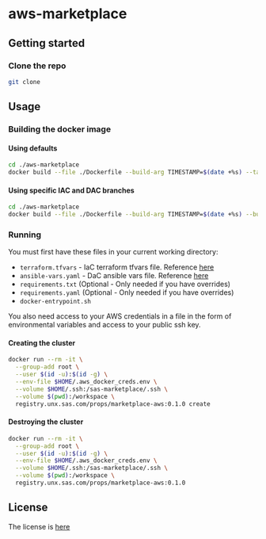 # aws-marketplace

## Getting started

### Clone the repo

```bash
git clone 
```

## Usage

### Building the docker image

#### Using defaults

```bash
cd ./aws-marketplace
docker build --file ./Dockerfile --build-arg TIMESTAMP=$(date +%s) --tag aws-marketplace . 
```

#### Using specific IAC and DAC branches

```bash
cd ./aws-marketplace
docker build --file ./Dockerfile --build-arg TIMESTAMP=$(date +%s) --build-arg IAC_BRANCH=5.4.0 --build-arg DAC_BRANCH=6.1.0 --tag aws-marketplace .
```

### Running

You must first have these files in your current working directory:

- `terraform.tfvars` - IaC terraform tfvars file. Reference [here](https://github.com/sassoftware/viya4-iac-aws)
- `ansible-vars.yaml` - DaC ansible vars file. Reference [here](https://github.com/sassoftware/viya4-deployment)
- `requirements.txt` (Optional - Only needed if you have overrides)
- `requirements.yaml` (Optional - Only needed if you have overrides)
- `docker-entrypoint.sh`

You also need access to your AWS credentials in a file in the form of environmental variables and access to your public ssh key.

#### Creating the cluster

```bash
docker run --rm -it \
  --group-add root \
  --user $(id -u):$(id -g) \
  --env-file $HOME/.aws_docker_creds.env \
  --volume $HOME/.ssh:/sas-marketplace/.ssh \
  --volume $(pwd):/workspace \
  registry.unx.sas.com/props/marketplace-aws:0.1.0 create   
```

#### Destroying the cluster

```bash
docker run --rm -it \
  --group-add root \
  --user $(id -u):$(id -g) \
  --env-file $HOME/.aws_docker_creds.env \
  --volume $HOME/.ssh:/sas-marketplace/.ssh \
  --volume $(pwd):/workspace \
  registry.unx.sas.com/props/marketplace-aws:0.1.0 
```

## License

The license is [here](./LICENSE)

